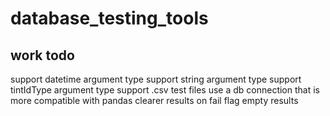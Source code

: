 # database_testing_tools

## work todo
support datetime argument type
support string argument type
support tintIdType argument type
support .csv test files
use a db connection that is more compatible with pandas
clearer results on fail
flag empty results
